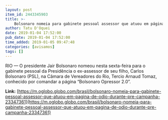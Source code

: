 ```yaml
---
layout: post
item_id: 2443345903
title: >-
    Bolsonaro nomeia para gabinete pessoal assessor que atuou em página de ódio durante pré-campanha
author: Tatu D'Oquei
date: 2019-01-04 17:52:00
pub_date: 2019-01-04 17:52:00
time_added: 2019-01-05 09:47:48
categories: [avisamos]
tags: []
---
```


RIO — O presidente Jair Bolsonaro nomeou nesta sexta-feira para o gabinete pessoal da Presidência o ex-assessor de seu filho, Carlos Bolsonaro (PSL), na Câmara de Vereadores do Rio, Tercio Arnaud Tomaz, conhecido por comandar a página “Bolsonaro Opressor 2.0”.

**Link:** [https://m.oglobo.globo.com/brasil/bolsonaro-nomeia-para-gabinete-pessoal-assessor-que-atuou-em-pagina-de-odio-durante-pre-campanha-23347361](https://m.oglobo.globo.com/brasil/bolsonaro-nomeia-para-gabinete-pessoal-assessor-que-atuou-em-pagina-de-odio-durante-pre-campanha-23347361)

